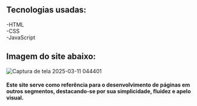 ## Tecnologias usadas:

-HTML <br/>
-CSS <br/>
-JavaScript

## Imagem do site abaixo: 



![Captura de tela 2025-03-11 044401](https://github.com/user-attachments/assets/7012ba3d-d6fa-4450-874a-32761cee631f)


#### Este site serve como referência para o desenvolvimento de páginas em outros segmentos, destacando-se por sua simplicidade, fluidez e apelo visual.
